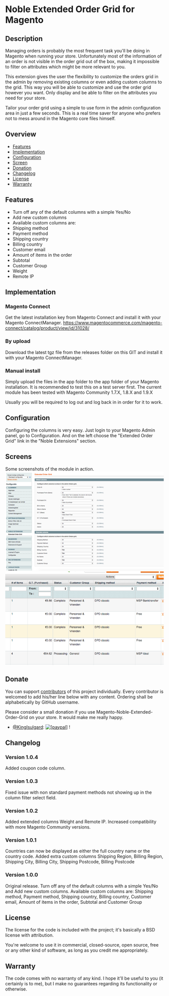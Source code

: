 # Noble Extended Order Grid for Magento
## Description
Managing orders is probably the most frequent task you'll be doing in Magento when running your store. Unfortunately most of the information of an order is not visible in the order grid out of the box, making it impossible to filter on attributes which might be more relevant to you.

This extension gives the user the flexibility to customize the orders grid in the admin by removing existing columns or even adding custom columns to the grid. This way you will be able to customize and use the order grid however you want. Only display and be able to filter on the attributes you need for your store.

Tailor your order grid using a simple to use form in the admin configuration area in just a few seconds. This is a real time saver for anyone who prefers not to mess around in the Magento core files himself.

## Overview
* [Features](#features)
* [Implementation](#implementation)
* [Configuration](#configuration)
* [Screen](#screens)
* [Donation](#donate)
* [Changelog](#changelog)
* [License](#license)
* [Warranty](#warranty)

## Features
- Turn off any of the default columns with a simple Yes/No
- Add new custom columns
- Available custom columns are: 
- Shipping method
- Payment method
- Shipping country
- Billing country
- Customer email
- Amount of items in the order
- Subtotal
- Customer Group
- Weight
- Remote IP

## Implementation
### Magento Connect
Get the latest installation key from Magento Connect and install it with your Magento ConnectManager.
https://www.magentocommerce.com/magento-connect/catalog/product/view/id/31028/

### By upload
Download the latest tgz file from the releases folder on this GIT and install it with your Magento ConnectManager.

### Manual install
Simply upload the files in the app folder to the app folder of your Magento installation. It is recommended to test this on a test server first. The current module has been tested with Magento Community 1.7.X, 1.8.X and 1.9.X

Usually you will be required to log out and log back in in order for it to work.

## Configuration
Configuring the columns is very easy. Just login to your Magento Admin panel, go to Configuration. And on the left choose the "Extended Order Grid" link in the "Noble Extensions" section.

## Screens
Some screenshots of the module in action.
![Configuration](https://raw.githubusercontent.com/KingIsulgard/Magento-Noble-Extended-Order-Grid/master/screens/configuration.png)
![Grid](https://raw.githubusercontent.com/KingIsulgard/Magento-Noble-Extended-Order-Grid/master/screens/grid.png)

## Donate
You can support [contributors](https://github.com/KingIsulgard/Magento-Noble-Extended-Order-Grid/graphs/contributors) of this project individually. Every contributor is welcomed to add his/her line below with any content. Ordering shall be alphabetically by GitHub username.

Please consider a small donation if you use Magento-Noble-Extended-Order-Grid on your store. It would make me really happy.

* [@KingIsulgard](https://github.com/KingIsulgard): <a href="https://www.paypal.com/cgi-bin/webscr?cmd=_s-xclick&hosted_button_id=HQE64D8RQGPLC"><img src="https://www.paypalobjects.com/en_US/i/btn/btn_donate_LG.gif" alt="[paypal]" /></a> !

## Changelog
### Version 1.0.4
Added coupon code column. 

### Version 1.0.3
Fixed issue with non standard payment methods not showing up in the column filter select field.

### Version 1.0.2
Added extended columns Weight and Remote IP. Increased compatibility with more Magento Community versions.

### Version 1.0.1
Countries can now be displayed as either the full country name or the country code. Added extra custom columns Shipping Region, Billing Region, Shipping City, Billing City, Shipping Postcode, Billing Postcode

### Version 1.0.0
Original release. Turn off any of the default columns with a simple Yes/No and Add new custom columns. Available custom columns are: Shipping method, Payment method, Shipping country, Billing country, Customer email, Amount of items in the order, Subtotal and Customer Group

## License
The license for the code is included with the project; it's basically a BSD license with attribution.

You're welcome to use it in commercial, closed-source, open source, free or any other kind of software, as long as you credit me appropriately.

## Warranty
The code comes with no warranty of any kind. I hope it'll be useful to you (it certainly is to me), but I make no guarantees regarding its functionality or otherwise.

